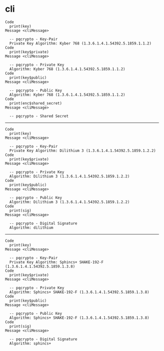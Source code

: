 # cli

    Code
      print(key)
    Message <cliMessage>
      
      -- pqcrypto - Key-Pair 
      Private Key Algorithm: Kyber 768 (1.3.6.1.4.1.54392.5.1859.1.1.2)
    Code
      print(key$private)
    Message <cliMessage>
      
      -- pqcrypto - Private Key 
      Algorithm: Kyber 768 (1.3.6.1.4.1.54392.5.1859.1.1.2)
    Code
      print(key$public)
    Message <cliMessage>
      
      -- pqcrypto - Public Key 
      Algorithm: Kyber 768 (1.3.6.1.4.1.54392.5.1859.1.1.2)
    Code
      print(enc$shared_secret)
    Message <cliMessage>
      
      -- pqcrypto - Shared Secret 

---

    Code
      print(key)
    Message <cliMessage>
      
      -- pqcrypto - Key-Pair 
      Private Key Algorithm: Dilithium 3 (1.3.6.1.4.1.54392.5.1859.1.2.2)
    Code
      print(key$private)
    Message <cliMessage>
      
      -- pqcrypto - Private Key 
      Algorithm: Dilithium 3 (1.3.6.1.4.1.54392.5.1859.1.2.2)
    Code
      print(key$public)
    Message <cliMessage>
      
      -- pqcrypto - Public Key 
      Algorithm: Dilithium 3 (1.3.6.1.4.1.54392.5.1859.1.2.2)
    Code
      print(sig)
    Message <cliMessage>
      
      -- pqcrypto - Digital Signature 
      Algorithm: dilithium

---

    Code
      print(key)
    Message <cliMessage>
      
      -- pqcrypto - Key-Pair 
      Private Key Algorithm: Sphincs+ SHAKE-192-F (1.3.6.1.4.1.54392.5.1859.1.3.8)
    Code
      print(key$private)
    Message <cliMessage>
      
      -- pqcrypto - Private Key 
      Algorithm: Sphincs+ SHAKE-192-F (1.3.6.1.4.1.54392.5.1859.1.3.8)
    Code
      print(key$public)
    Message <cliMessage>
      
      -- pqcrypto - Public Key 
      Algorithm: Sphincs+ SHAKE-192-F (1.3.6.1.4.1.54392.5.1859.1.3.8)
    Code
      print(sig)
    Message <cliMessage>
      
      -- pqcrypto - Digital Signature 
      Algorithm: sphincs+

